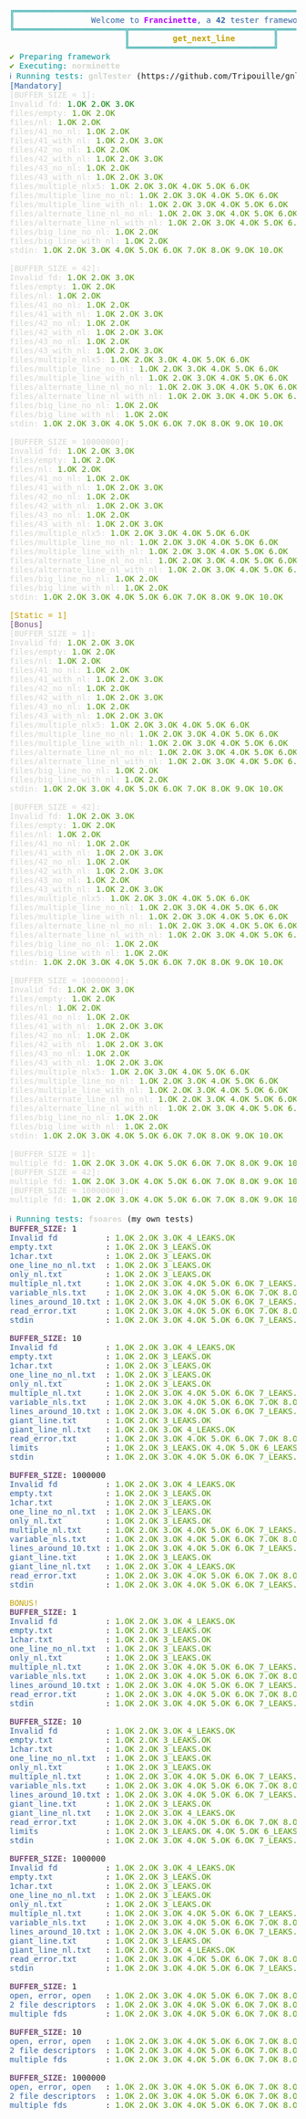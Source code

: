 <pre><font color="#06989A">╔══════════════════════════════════════════════════════════════════════════════╗</font>
<font color="#06989A">║                </font><font color="#3465A4">Welcome to </font><font color="#AF00FF"><b>Francinette</b></font><font color="#3465A4">, a </font><font color="#3465A4"><b>42</b></font><font color="#3465A4"> tester framework!                </font><font color="#06989A">║</font>
<font color="#06989A">╚═══════════════════════╦══════════════════════════════╦═══════════════════════╝</font>
<font color="#06989A">                        ║         </font><font color="#C4A000"><b>get_next_line</b></font><font color="#06989A">        ║</font>
<font color="#06989A">                        ╚══════════════════════════════╝</font>
<font color="#4E9A06">✔</font> <font color="#06989A">Preparing framework</font>
<font color="#4E9A06">✔</font> <font color="#06989A">Executing: </font><font color="#D3D7CF"><b>norminette</b></font>
<font color="#3465A4">ℹ</font> <font color="#06989A">Running tests: </font><font color="#D3D7CF"><b>gnlTester</b></font> (https://github.com/Tripouille/gnlTester)
<font color="#3465A4">[Mandatory]</font>
<font color="#D3D7CF">[BUFFER_SIZE = 1]: </font>
<font color="#D3D7CF">Invalid fd: </font><font color="green">1.OK 2.OK 3.OK </font>
<font color="#D3D7CF">files/empty: </font><font color="#4E9A06">1.OK 2.OK </font>
<font color="#D3D7CF">files/nl: </font><font color="#4E9A06">1.OK 2.OK </font>
<font color="#D3D7CF">files/41_no_nl: </font><font color="#4E9A06">1.OK 2.OK </font>
<font color="#D3D7CF">files/41_with_nl: </font><font color="#4E9A06">1.OK 2.OK 3.OK </font>
<font color="#D3D7CF">files/42_no_nl: </font><font color="#4E9A06">1.OK 2.OK </font>
<font color="#D3D7CF">files/42_with_nl: </font><font color="#4E9A06">1.OK 2.OK 3.OK </font>
<font color="#D3D7CF">files/43_no_nl: </font><font color="#4E9A06">1.OK 2.OK </font>
<font color="#D3D7CF">files/43_with_nl: </font><font color="#4E9A06">1.OK 2.OK 3.OK </font>
<font color="#D3D7CF">files/multiple_nlx5: </font><font color="#4E9A06">1.OK 2.OK 3.OK 4.OK 5.OK 6.OK </font>
<font color="#D3D7CF">files/multiple_line_no_nl: </font><font color="#4E9A06">1.OK 2.OK 3.OK 4.OK 5.OK 6.OK </font>
<font color="#D3D7CF">files/multiple_line_with_nl: </font><font color="#4E9A06">1.OK 2.OK 3.OK 4.OK 5.OK 6.OK </font>
<font color="#D3D7CF">files/alternate_line_nl_no_nl: </font><font color="#4E9A06">1.OK 2.OK 3.OK 4.OK 5.OK 6.OK 7.OK 8.OK 9.OK 10.OK </font>
<font color="#D3D7CF">files/alternate_line_nl_with_nl: </font><font color="#4E9A06">1.OK 2.OK 3.OK 4.OK 5.OK 6.OK 7.OK 8.OK 9.OK 10.OK </font>
<font color="#D3D7CF">files/big_line_no_nl: </font><font color="#4E9A06">1.OK 2.OK </font>
<font color="#D3D7CF">files/big_line_with_nl: </font><font color="#4E9A06">1.OK 2.OK </font>
<font color="#D3D7CF">stdin: </font><font color="#4E9A06">1.OK 2.OK 3.OK 4.OK 5.OK 6.OK 7.OK 8.OK 9.OK 10.OK </font>

<font color="#D3D7CF">[BUFFER_SIZE = 42]: </font>
<font color="#D3D7CF">Invalid fd: </font><font color="#4E9A06">1.OK 2.OK 3.OK </font>
<font color="#D3D7CF">files/empty: </font><font color="#4E9A06">1.OK 2.OK </font>
<font color="#D3D7CF">files/nl: </font><font color="#4E9A06">1.OK 2.OK </font>
<font color="#D3D7CF">files/41_no_nl: </font><font color="#4E9A06">1.OK 2.OK </font>
<font color="#D3D7CF">files/41_with_nl: </font><font color="#4E9A06">1.OK 2.OK 3.OK </font>
<font color="#D3D7CF">files/42_no_nl: </font><font color="#4E9A06">1.OK 2.OK </font>
<font color="#D3D7CF">files/42_with_nl: </font><font color="#4E9A06">1.OK 2.OK 3.OK </font>
<font color="#D3D7CF">files/43_no_nl: </font><font color="#4E9A06">1.OK 2.OK </font>
<font color="#D3D7CF">files/43_with_nl: </font><font color="#4E9A06">1.OK 2.OK 3.OK </font>
<font color="#D3D7CF">files/multiple_nlx5: </font><font color="#4E9A06">1.OK 2.OK 3.OK 4.OK 5.OK 6.OK </font>
<font color="#D3D7CF">files/multiple_line_no_nl: </font><font color="#4E9A06">1.OK 2.OK 3.OK 4.OK 5.OK 6.OK </font>
<font color="#D3D7CF">files/multiple_line_with_nl: </font><font color="#4E9A06">1.OK 2.OK 3.OK 4.OK 5.OK 6.OK </font>
<font color="#D3D7CF">files/alternate_line_nl_no_nl: </font><font color="#4E9A06">1.OK 2.OK 3.OK 4.OK 5.OK 6.OK 7.OK 8.OK 9.OK 10.OK </font>
<font color="#D3D7CF">files/alternate_line_nl_with_nl: </font><font color="#4E9A06">1.OK 2.OK 3.OK 4.OK 5.OK 6.OK 7.OK 8.OK 9.OK 10.OK </font>
<font color="#D3D7CF">files/big_line_no_nl: </font><font color="#4E9A06">1.OK 2.OK </font>
<font color="#D3D7CF">files/big_line_with_nl: </font><font color="#4E9A06">1.OK 2.OK </font>
<font color="#D3D7CF">stdin: </font><font color="#4E9A06">1.OK 2.OK 3.OK 4.OK 5.OK 6.OK 7.OK 8.OK 9.OK 10.OK </font>

<font color="#D3D7CF">[BUFFER_SIZE = 10000000]: </font>
<font color="#D3D7CF">Invalid fd: </font><font color="#4E9A06">1.OK 2.OK 3.OK </font>
<font color="#D3D7CF">files/empty: </font><font color="#4E9A06">1.OK 2.OK </font>
<font color="#D3D7CF">files/nl: </font><font color="#4E9A06">1.OK 2.OK </font>
<font color="#D3D7CF">files/41_no_nl: </font><font color="#4E9A06">1.OK 2.OK </font>
<font color="#D3D7CF">files/41_with_nl: </font><font color="#4E9A06">1.OK 2.OK 3.OK </font>
<font color="#D3D7CF">files/42_no_nl: </font><font color="#4E9A06">1.OK 2.OK </font>
<font color="#D3D7CF">files/42_with_nl: </font><font color="#4E9A06">1.OK 2.OK 3.OK </font>
<font color="#D3D7CF">files/43_no_nl: </font><font color="#4E9A06">1.OK 2.OK </font>
<font color="#D3D7CF">files/43_with_nl: </font><font color="#4E9A06">1.OK 2.OK 3.OK </font>
<font color="#D3D7CF">files/multiple_nlx5: </font><font color="#4E9A06">1.OK 2.OK 3.OK 4.OK 5.OK 6.OK </font>
<font color="#D3D7CF">files/multiple_line_no_nl: </font><font color="#4E9A06">1.OK 2.OK 3.OK 4.OK 5.OK 6.OK </font>
<font color="#D3D7CF">files/multiple_line_with_nl: </font><font color="#4E9A06">1.OK 2.OK 3.OK 4.OK 5.OK 6.OK </font>
<font color="#D3D7CF">files/alternate_line_nl_no_nl: </font><font color="#4E9A06">1.OK 2.OK 3.OK 4.OK 5.OK 6.OK 7.OK 8.OK 9.OK 10.OK </font>
<font color="#D3D7CF">files/alternate_line_nl_with_nl: </font><font color="#4E9A06">1.OK 2.OK 3.OK 4.OK 5.OK 6.OK 7.OK 8.OK 9.OK 10.OK </font>
<font color="#D3D7CF">files/big_line_no_nl: </font><font color="#4E9A06">1.OK 2.OK </font>
<font color="#D3D7CF">files/big_line_with_nl: </font><font color="#4E9A06">1.OK 2.OK </font>
<font color="#D3D7CF">stdin: </font><font color="#4E9A06">1.OK 2.OK 3.OK 4.OK 5.OK 6.OK 7.OK 8.OK 9.OK 10.OK </font>

<font color="#C4A000">[Static = 1]</font>
<font color="#75507B">[Bonus]</font>
<font color="#D3D7CF">[BUFFER_SIZE = 1]: </font>
<font color="#D3D7CF">Invalid fd: </font><font color="#4E9A06">1.OK 2.OK 3.OK </font>
<font color="#D3D7CF">files/empty: </font><font color="#4E9A06">1.OK 2.OK </font>
<font color="#D3D7CF">files/nl: </font><font color="#4E9A06">1.OK 2.OK </font>
<font color="#D3D7CF">files/41_no_nl: </font><font color="#4E9A06">1.OK 2.OK </font>
<font color="#D3D7CF">files/41_with_nl: </font><font color="#4E9A06">1.OK 2.OK 3.OK </font>
<font color="#D3D7CF">files/42_no_nl: </font><font color="#4E9A06">1.OK 2.OK </font>
<font color="#D3D7CF">files/42_with_nl: </font><font color="#4E9A06">1.OK 2.OK 3.OK </font>
<font color="#D3D7CF">files/43_no_nl: </font><font color="#4E9A06">1.OK 2.OK </font>
<font color="#D3D7CF">files/43_with_nl: </font><font color="#4E9A06">1.OK 2.OK 3.OK </font>
<font color="#D3D7CF">files/multiple_nlx5: </font><font color="#4E9A06">1.OK 2.OK 3.OK 4.OK 5.OK 6.OK </font>
<font color="#D3D7CF">files/multiple_line_no_nl: </font><font color="#4E9A06">1.OK 2.OK 3.OK 4.OK 5.OK 6.OK </font>
<font color="#D3D7CF">files/multiple_line_with_nl: </font><font color="#4E9A06">1.OK 2.OK 3.OK 4.OK 5.OK 6.OK </font>
<font color="#D3D7CF">files/alternate_line_nl_no_nl: </font><font color="#4E9A06">1.OK 2.OK 3.OK 4.OK 5.OK 6.OK 7.OK 8.OK 9.OK 10.OK </font>
<font color="#D3D7CF">files/alternate_line_nl_with_nl: </font><font color="#4E9A06">1.OK 2.OK 3.OK 4.OK 5.OK 6.OK 7.OK 8.OK 9.OK 10.OK </font>
<font color="#D3D7CF">files/big_line_no_nl: </font><font color="#4E9A06">1.OK 2.OK </font>
<font color="#D3D7CF">files/big_line_with_nl: </font><font color="#4E9A06">1.OK 2.OK </font>
<font color="#D3D7CF">stdin: </font><font color="#4E9A06">1.OK 2.OK 3.OK 4.OK 5.OK 6.OK 7.OK 8.OK 9.OK 10.OK </font>

<font color="#D3D7CF">[BUFFER_SIZE = 42]: </font>
<font color="#D3D7CF">Invalid fd: </font><font color="#4E9A06">1.OK 2.OK 3.OK </font>
<font color="#D3D7CF">files/empty: </font><font color="#4E9A06">1.OK 2.OK </font>
<font color="#D3D7CF">files/nl: </font><font color="#4E9A06">1.OK 2.OK </font>
<font color="#D3D7CF">files/41_no_nl: </font><font color="#4E9A06">1.OK 2.OK </font>
<font color="#D3D7CF">files/41_with_nl: </font><font color="#4E9A06">1.OK 2.OK 3.OK </font>
<font color="#D3D7CF">files/42_no_nl: </font><font color="#4E9A06">1.OK 2.OK </font>
<font color="#D3D7CF">files/42_with_nl: </font><font color="#4E9A06">1.OK 2.OK 3.OK </font>
<font color="#D3D7CF">files/43_no_nl: </font><font color="#4E9A06">1.OK 2.OK </font>
<font color="#D3D7CF">files/43_with_nl: </font><font color="#4E9A06">1.OK 2.OK 3.OK </font>
<font color="#D3D7CF">files/multiple_nlx5: </font><font color="#4E9A06">1.OK 2.OK 3.OK 4.OK 5.OK 6.OK </font>
<font color="#D3D7CF">files/multiple_line_no_nl: </font><font color="#4E9A06">1.OK 2.OK 3.OK 4.OK 5.OK 6.OK </font>
<font color="#D3D7CF">files/multiple_line_with_nl: </font><font color="#4E9A06">1.OK 2.OK 3.OK 4.OK 5.OK 6.OK </font>
<font color="#D3D7CF">files/alternate_line_nl_no_nl: </font><font color="#4E9A06">1.OK 2.OK 3.OK 4.OK 5.OK 6.OK 7.OK 8.OK 9.OK 10.OK </font>
<font color="#D3D7CF">files/alternate_line_nl_with_nl: </font><font color="#4E9A06">1.OK 2.OK 3.OK 4.OK 5.OK 6.OK 7.OK 8.OK 9.OK 10.OK </font>
<font color="#D3D7CF">files/big_line_no_nl: </font><font color="#4E9A06">1.OK 2.OK </font>
<font color="#D3D7CF">files/big_line_with_nl: </font><font color="#4E9A06">1.OK 2.OK </font>
<font color="#D3D7CF">stdin: </font><font color="#4E9A06">1.OK 2.OK 3.OK 4.OK 5.OK 6.OK 7.OK 8.OK 9.OK 10.OK </font>

<font color="#D3D7CF">[BUFFER_SIZE = 10000000]: </font>
<font color="#D3D7CF">Invalid fd: </font><font color="#4E9A06">1.OK 2.OK 3.OK </font>
<font color="#D3D7CF">files/empty: </font><font color="#4E9A06">1.OK 2.OK </font>
<font color="#D3D7CF">files/nl: </font><font color="#4E9A06">1.OK 2.OK </font>
<font color="#D3D7CF">files/41_no_nl: </font><font color="#4E9A06">1.OK 2.OK </font>
<font color="#D3D7CF">files/41_with_nl: </font><font color="#4E9A06">1.OK 2.OK 3.OK </font>
<font color="#D3D7CF">files/42_no_nl: </font><font color="#4E9A06">1.OK 2.OK </font>
<font color="#D3D7CF">files/42_with_nl: </font><font color="#4E9A06">1.OK 2.OK 3.OK </font>
<font color="#D3D7CF">files/43_no_nl: </font><font color="#4E9A06">1.OK 2.OK </font>
<font color="#D3D7CF">files/43_with_nl: </font><font color="#4E9A06">1.OK 2.OK 3.OK </font>
<font color="#D3D7CF">files/multiple_nlx5: </font><font color="#4E9A06">1.OK 2.OK 3.OK 4.OK 5.OK 6.OK </font>
<font color="#D3D7CF">files/multiple_line_no_nl: </font><font color="#4E9A06">1.OK 2.OK 3.OK 4.OK 5.OK 6.OK </font>
<font color="#D3D7CF">files/multiple_line_with_nl: </font><font color="#4E9A06">1.OK 2.OK 3.OK 4.OK 5.OK 6.OK </font>
<font color="#D3D7CF">files/alternate_line_nl_no_nl: </font><font color="#4E9A06">1.OK 2.OK 3.OK 4.OK 5.OK 6.OK 7.OK 8.OK 9.OK 10.OK </font>
<font color="#D3D7CF">files/alternate_line_nl_with_nl: </font><font color="#4E9A06">1.OK 2.OK 3.OK 4.OK 5.OK 6.OK 7.OK 8.OK 9.OK 10.OK </font>
<font color="#D3D7CF">files/big_line_no_nl: </font><font color="#4E9A06">1.OK 2.OK </font>
<font color="#D3D7CF">files/big_line_with_nl: </font><font color="#4E9A06">1.OK 2.OK </font>
<font color="#D3D7CF">stdin: </font><font color="#4E9A06">1.OK 2.OK 3.OK 4.OK 5.OK 6.OK 7.OK 8.OK 9.OK 10.OK </font>

<font color="#D3D7CF">[BUFFER_SIZE = 1]: </font>
<font color="#D3D7CF">multiple fd: </font><font color="#4E9A06">1.OK 2.OK 3.OK 4.OK 5.OK 6.OK 7.OK 8.OK 9.OK 10.OK 11.OK 12.OK 13.OK 14.OK 15.OK 16.OK 17.OK 18.OK 19.OK </font>
<font color="#D3D7CF">[BUFFER_SIZE = 42]: </font>
<font color="#D3D7CF">multiple fd: </font><font color="#4E9A06">1.OK 2.OK 3.OK 4.OK 5.OK 6.OK 7.OK 8.OK 9.OK 10.OK 11.OK 12.OK 13.OK 14.OK 15.OK 16.OK 17.OK 18.OK 19.OK </font>
<font color="#D3D7CF">[BUFFER_SIZE = 10000000]: </font>
<font color="#D3D7CF">multiple fd: </font><font color="#4E9A06">1.OK 2.OK 3.OK 4.OK 5.OK 6.OK 7.OK 8.OK 9.OK 10.OK 11.OK 12.OK 13.OK 14.OK 15.OK 16.OK 17.OK 18.OK 19.OK </font>

<font color="#3465A4">ℹ</font> <font color="#06989A">Running tests: </font><font color="#D3D7CF"><b>fsoares</b></font> (my own tests)
<font color="#75507B"><b>BUFFER_SIZE</b></font>: 1
<font color="#3465A4">Invalid fd          </font>: <font color="#4E9A06">1.OK 2.OK 3.OK 4_LEAKS.OK </font>
<font color="#3465A4">empty.txt           </font>: <font color="#4E9A06">1.OK 2.OK 3_LEAKS.OK </font>
<font color="#3465A4">1char.txt           </font>: <font color="#4E9A06">1.OK 2.OK 3_LEAKS.OK </font>
<font color="#3465A4">one_line_no_nl.txt  </font>: <font color="#4E9A06">1.OK 2.OK 3_LEAKS.OK </font>
<font color="#3465A4">only_nl.txt         </font>: <font color="#4E9A06">1.OK 2.OK 3_LEAKS.OK </font>
<font color="#3465A4">multiple_nl.txt     </font>: <font color="#4E9A06">1.OK 2.OK 3.OK 4.OK 5.OK 6.OK 7_LEAKS.OK </font>
<font color="#3465A4">variable_nls.txt    </font>: <font color="#4E9A06">1.OK 2.OK 3.OK 4.OK 5.OK 6.OK 7.OK 8.OK 9.OK 10.OK 11.OK 12.OK 13.OK 14_LEAKS.OK </font>
<font color="#3465A4">lines_around_10.txt </font>: <font color="#4E9A06">1.OK 2.OK 3.OK 4.OK 5.OK 6.OK 7_LEAKS.OK </font>
<font color="#3465A4">read_error.txt      </font>: <font color="#4E9A06">1.OK 2.OK 3.OK 4.OK 5.OK 6.OK 7.OK 8.OK 9_LEAKS.OK </font>
<font color="#3465A4">stdin               </font>: <font color="#4E9A06">1.OK 2.OK 3.OK 4.OK 5.OK 6.OK 7_LEAKS.OK </font>

<font color="#75507B"><b>BUFFER_SIZE</b></font>: 10
<font color="#3465A4">Invalid fd          </font>: <font color="#4E9A06">1.OK 2.OK 3.OK 4_LEAKS.OK </font>
<font color="#3465A4">empty.txt           </font>: <font color="#4E9A06">1.OK 2.OK 3_LEAKS.OK </font>
<font color="#3465A4">1char.txt           </font>: <font color="#4E9A06">1.OK 2.OK 3_LEAKS.OK </font>
<font color="#3465A4">one_line_no_nl.txt  </font>: <font color="#4E9A06">1.OK 2.OK 3_LEAKS.OK </font>
<font color="#3465A4">only_nl.txt         </font>: <font color="#4E9A06">1.OK 2.OK 3_LEAKS.OK </font>
<font color="#3465A4">multiple_nl.txt     </font>: <font color="#4E9A06">1.OK 2.OK 3.OK 4.OK 5.OK 6.OK 7_LEAKS.OK </font>
<font color="#3465A4">variable_nls.txt    </font>: <font color="#4E9A06">1.OK 2.OK 3.OK 4.OK 5.OK 6.OK 7.OK 8.OK 9.OK 10.OK 11.OK 12.OK 13.OK 14_LEAKS.OK </font>
<font color="#3465A4">lines_around_10.txt </font>: <font color="#4E9A06">1.OK 2.OK 3.OK 4.OK 5.OK 6.OK 7_LEAKS.OK </font>
<font color="#3465A4">giant_line.txt      </font>: <font color="#4E9A06">1.OK 2.OK 3_LEAKS.OK </font>
<font color="#3465A4">giant_line_nl.txt   </font>: <font color="#4E9A06">1.OK 2.OK 3.OK 4_LEAKS.OK </font>
<font color="#3465A4">read_error.txt      </font>: <font color="#4E9A06">1.OK 2.OK 3.OK 4.OK 5.OK 6.OK 7.OK 8.OK 9_LEAKS.OK </font>
<font color="#3465A4">limits              </font>: <font color="#4E9A06">1.OK 2.OK 3_LEAKS.OK 4.OK 5.OK 6_LEAKS.OK 7.OK 8.OK 9_LEAKS.OK 10.OK 11.OK 12_LEAKS.OK 13.OK 14.OK 15_LEAKS.OK 16.OK 17.OK 18_LEAKS.OK 19.OK 20.OK 21_LEAKS.OK 22.OK 23.OK 24_LEAKS.OK 25.OK 26.OK 27_LEAKS.OK 28.OK 29.OK 30_LEAKS.OK 31.OK 32.OK 33_LEAKS.OK 34.OK 35.OK 36_LEAKS.OK 37.OK 38.OK 39.OK 40_LEAKS.OK 41.OK 42.OK 43.OK 44_LEAKS.OK 45.OK 46.OK 47.OK 48_LEAKS.OK 49.OK 50.OK 51.OK 52_LEAKS.OK 53.OK 54.OK 55.OK 56_LEAKS.OK 57.OK 58.OK 59.OK 60_LEAKS.OK </font>
<font color="#3465A4">stdin               </font>: <font color="#4E9A06">1.OK 2.OK 3.OK 4.OK 5.OK 6.OK 7_LEAKS.OK </font>

<font color="#75507B"><b>BUFFER_SIZE</b></font>: 1000000
<font color="#3465A4">Invalid fd          </font>: <font color="#4E9A06">1.OK 2.OK 3.OK 4_LEAKS.OK </font>
<font color="#3465A4">empty.txt           </font>: <font color="#4E9A06">1.OK 2.OK 3_LEAKS.OK </font>
<font color="#3465A4">1char.txt           </font>: <font color="#4E9A06">1.OK 2.OK 3_LEAKS.OK </font>
<font color="#3465A4">one_line_no_nl.txt  </font>: <font color="#4E9A06">1.OK 2.OK 3_LEAKS.OK </font>
<font color="#3465A4">only_nl.txt         </font>: <font color="#4E9A06">1.OK 2.OK 3_LEAKS.OK </font>
<font color="#3465A4">multiple_nl.txt     </font>: <font color="#4E9A06">1.OK 2.OK 3.OK 4.OK 5.OK 6.OK 7_LEAKS.OK </font>
<font color="#3465A4">variable_nls.txt    </font>: <font color="#4E9A06">1.OK 2.OK 3.OK 4.OK 5.OK 6.OK 7.OK 8.OK 9.OK 10.OK 11.OK 12.OK 13.OK 14_LEAKS.OK </font>
<font color="#3465A4">lines_around_10.txt </font>: <font color="#4E9A06">1.OK 2.OK 3.OK 4.OK 5.OK 6.OK 7_LEAKS.OK </font>
<font color="#3465A4">giant_line.txt      </font>: <font color="#4E9A06">1.OK 2.OK 3_LEAKS.OK </font>
<font color="#3465A4">giant_line_nl.txt   </font>: <font color="#4E9A06">1.OK 2.OK 3.OK 4_LEAKS.OK </font>
<font color="#3465A4">read_error.txt      </font>: <font color="#4E9A06">1.OK 2.OK 3.OK 4.OK 5.OK 6.OK 7.OK 8.OK 9_LEAKS.OK </font>
<font color="#3465A4">stdin               </font>: <font color="#4E9A06">1.OK 2.OK 3.OK 4.OK 5.OK 6.OK 7_LEAKS.OK </font>

<font color="#C4A000">BONUS!</font>
<font color="#75507B"><b>BUFFER_SIZE</b></font>: 1
<font color="#3465A4">Invalid fd          </font>: <font color="#4E9A06">1.OK 2.OK 3.OK 4_LEAKS.OK </font>
<font color="#3465A4">empty.txt           </font>: <font color="#4E9A06">1.OK 2.OK 3_LEAKS.OK </font>
<font color="#3465A4">1char.txt           </font>: <font color="#4E9A06">1.OK 2.OK 3_LEAKS.OK </font>
<font color="#3465A4">one_line_no_nl.txt  </font>: <font color="#4E9A06">1.OK 2.OK 3_LEAKS.OK </font>
<font color="#3465A4">only_nl.txt         </font>: <font color="#4E9A06">1.OK 2.OK 3_LEAKS.OK </font>
<font color="#3465A4">multiple_nl.txt     </font>: <font color="#4E9A06">1.OK 2.OK 3.OK 4.OK 5.OK 6.OK 7_LEAKS.OK </font>
<font color="#3465A4">variable_nls.txt    </font>: <font color="#4E9A06">1.OK 2.OK 3.OK 4.OK 5.OK 6.OK 7.OK 8.OK 9.OK 10.OK 11.OK 12.OK 13.OK 14_LEAKS.OK </font>
<font color="#3465A4">lines_around_10.txt </font>: <font color="#4E9A06">1.OK 2.OK 3.OK 4.OK 5.OK 6.OK 7_LEAKS.OK </font>
<font color="#3465A4">read_error.txt      </font>: <font color="#4E9A06">1.OK 2.OK 3.OK 4.OK 5.OK 6.OK 7.OK 8.OK 9_LEAKS.OK </font>
<font color="#3465A4">stdin               </font>: <font color="#4E9A06">1.OK 2.OK 3.OK 4.OK 5.OK 6.OK 7_LEAKS.OK </font>

<font color="#75507B"><b>BUFFER_SIZE</b></font>: 10
<font color="#3465A4">Invalid fd          </font>: <font color="#4E9A06">1.OK 2.OK 3.OK 4_LEAKS.OK </font>
<font color="#3465A4">empty.txt           </font>: <font color="#4E9A06">1.OK 2.OK 3_LEAKS.OK </font>
<font color="#3465A4">1char.txt           </font>: <font color="#4E9A06">1.OK 2.OK 3_LEAKS.OK </font>
<font color="#3465A4">one_line_no_nl.txt  </font>: <font color="#4E9A06">1.OK 2.OK 3_LEAKS.OK </font>
<font color="#3465A4">only_nl.txt         </font>: <font color="#4E9A06">1.OK 2.OK 3_LEAKS.OK </font>
<font color="#3465A4">multiple_nl.txt     </font>: <font color="#4E9A06">1.OK 2.OK 3.OK 4.OK 5.OK 6.OK 7_LEAKS.OK </font>
<font color="#3465A4">variable_nls.txt    </font>: <font color="#4E9A06">1.OK 2.OK 3.OK 4.OK 5.OK 6.OK 7.OK 8.OK 9.OK 10.OK 11.OK 12.OK 13.OK 14_LEAKS.OK </font>
<font color="#3465A4">lines_around_10.txt </font>: <font color="#4E9A06">1.OK 2.OK 3.OK 4.OK 5.OK 6.OK 7_LEAKS.OK </font>
<font color="#3465A4">giant_line.txt      </font>: <font color="#4E9A06">1.OK 2.OK 3_LEAKS.OK </font>
<font color="#3465A4">giant_line_nl.txt   </font>: <font color="#4E9A06">1.OK 2.OK 3.OK 4_LEAKS.OK </font>
<font color="#3465A4">read_error.txt      </font>: <font color="#4E9A06">1.OK 2.OK 3.OK 4.OK 5.OK 6.OK 7.OK 8.OK 9_LEAKS.OK </font>
<font color="#3465A4">limits              </font>: <font color="#4E9A06">1.OK 2.OK 3_LEAKS.OK 4.OK 5.OK 6_LEAKS.OK 7.OK 8.OK 9_LEAKS.OK 10.OK 11.OK 12_LEAKS.OK 13.OK 14.OK 15_LEAKS.OK 16.OK 17.OK 18_LEAKS.OK 19.OK 20.OK 21_LEAKS.OK 22.OK 23.OK 24_LEAKS.OK 25.OK 26.OK 27_LEAKS.OK 28.OK 29.OK 30_LEAKS.OK 31.OK 32.OK 33_LEAKS.OK 34.OK 35.OK 36_LEAKS.OK 37.OK 38.OK 39.OK 40_LEAKS.OK 41.OK 42.OK 43.OK 44_LEAKS.OK 45.OK 46.OK 47.OK 48_LEAKS.OK 49.OK 50.OK 51.OK 52_LEAKS.OK 53.OK 54.OK 55.OK 56_LEAKS.OK 57.OK 58.OK 59.OK 60_LEAKS.OK </font>
<font color="#3465A4">stdin               </font>: <font color="#4E9A06">1.OK 2.OK 3.OK 4.OK 5.OK 6.OK 7_LEAKS.OK </font>

<font color="#75507B"><b>BUFFER_SIZE</b></font>: 1000000
<font color="#3465A4">Invalid fd          </font>: <font color="#4E9A06">1.OK 2.OK 3.OK 4_LEAKS.OK </font>
<font color="#3465A4">empty.txt           </font>: <font color="#4E9A06">1.OK 2.OK 3_LEAKS.OK </font>
<font color="#3465A4">1char.txt           </font>: <font color="#4E9A06">1.OK 2.OK 3_LEAKS.OK </font>
<font color="#3465A4">one_line_no_nl.txt  </font>: <font color="#4E9A06">1.OK 2.OK 3_LEAKS.OK </font>
<font color="#3465A4">only_nl.txt         </font>: <font color="#4E9A06">1.OK 2.OK 3_LEAKS.OK </font>
<font color="#3465A4">multiple_nl.txt     </font>: <font color="#4E9A06">1.OK 2.OK 3.OK 4.OK 5.OK 6.OK 7_LEAKS.OK </font>
<font color="#3465A4">variable_nls.txt    </font>: <font color="#4E9A06">1.OK 2.OK 3.OK 4.OK 5.OK 6.OK 7.OK 8.OK 9.OK 10.OK 11.OK 12.OK 13.OK 14_LEAKS.OK </font>
<font color="#3465A4">lines_around_10.txt </font>: <font color="#4E9A06">1.OK 2.OK 3.OK 4.OK 5.OK 6.OK 7_LEAKS.OK </font>
<font color="#3465A4">giant_line.txt      </font>: <font color="#4E9A06">1.OK 2.OK 3_LEAKS.OK </font>
<font color="#3465A4">giant_line_nl.txt   </font>: <font color="#4E9A06">1.OK 2.OK 3.OK 4_LEAKS.OK </font>
<font color="#3465A4">read_error.txt      </font>: <font color="#4E9A06">1.OK 2.OK 3.OK 4.OK 5.OK 6.OK 7.OK 8.OK 9_LEAKS.OK </font>
<font color="#3465A4">stdin               </font>: <font color="#4E9A06">1.OK 2.OK 3.OK 4.OK 5.OK 6.OK 7_LEAKS.OK </font>

<font color="#75507B"><b>BUFFER_SIZE</b></font>: 1
<font color="#3465A4">open, error, open   </font>: <font color="#4E9A06">1.OK 2.OK 3.OK 4.OK 5.OK 6.OK 7.OK 8.OK 9.OK 10.OK 11.OK 12.OK 13.OK 14.OK 15_LEAKS.OK </font>
<font color="#3465A4">2 file descriptors  </font>: <font color="#4E9A06">1.OK 2.OK 3.OK 4.OK 5.OK 6.OK 7.OK 8.OK 9.OK 10.OK 11.OK 12.OK 13_LEAKS.OK </font>
<font color="#3465A4">multiple fds        </font>: <font color="#4E9A06">1.OK 2.OK 3.OK 4.OK 5.OK 6.OK 7.OK 8.OK 9.OK 10.OK 11.OK 12.OK 13.OK 14.OK 15.OK 16.OK 17.OK 18.OK 19.OK 20.OK 21.OK 22.OK 23_LEAKS.OK </font>

<font color="#75507B"><b>BUFFER_SIZE</b></font>: 10
<font color="#3465A4">open, error, open   </font>: <font color="#4E9A06">1.OK 2.OK 3.OK 4.OK 5.OK 6.OK 7.OK 8.OK 9.OK 10.OK 11.OK 12.OK 13.OK 14.OK 15_LEAKS.OK </font>
<font color="#3465A4">2 file descriptors  </font>: <font color="#4E9A06">1.OK 2.OK 3.OK 4.OK 5.OK 6.OK 7.OK 8.OK 9.OK 10.OK 11.OK 12.OK 13_LEAKS.OK </font>
<font color="#3465A4">multiple fds        </font>: <font color="#4E9A06">1.OK 2.OK 3.OK 4.OK 5.OK 6.OK 7.OK 8.OK 9.OK 10.OK 11.OK 12.OK 13.OK 14.OK 15.OK 16.OK 17.OK 18.OK 19.OK 20.OK 21.OK 22.OK 23_LEAKS.OK </font>

<font color="#75507B"><b>BUFFER_SIZE</b></font>: 1000000
<font color="#3465A4">open, error, open   </font>: <font color="#4E9A06">1.OK 2.OK 3.OK 4.OK 5.OK 6.OK 7.OK 8.OK 9.OK 10.OK 11.OK 12.OK 13.OK 14.OK 15_LEAKS.OK </font>
<font color="#3465A4">2 file descriptors  </font>: <font color="#4E9A06">1.OK 2.OK 3.OK 4.OK 5.OK 6.OK 7.OK 8.OK 9.OK 10.OK 11.OK 12.OK 13_LEAKS.OK </font>
<font color="#3465A4">multiple fds        </font>: <font color="#4E9A06">1.OK 2.OK 3.OK 4.OK 5.OK 6.OK 7.OK 8.OK 9.OK 10.OK 11.OK 12.OK 13.OK 14.OK 15.OK 16.OK 17.OK 18.OK 19.OK 20.OK 21.OK 22.OK 23_LEAKS.OK </font>
</pre>
